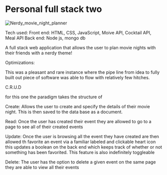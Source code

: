 ﻿# Personal full stack two
![Nerdy_movie_night_planner](https://user-images.githubusercontent.com/23227549/201443065-cc6742ad-313a-4abf-a8fe-3bebca542976.png)


Tech used: 
Front end: HTML, CSS, JavaScript, Moive API, Cocktail API, Meal API 
Back end: Node js, mongo db

A full stack web application that allows the user to plan movie nights with their friends with a nerdy theme!

Optimizations:

This was a pleasant and rare instance where the pipe line from idea to fully built out piece of software was able to flow with relatively few hitches.

C.R.U.D 

for this one the paradigm takes the structure of

Create: Allows the user to create and specify the details of their movie night. This is then saved to the data base as a document.

Read: Once the user has created their event they are allowed to go to a page to see all of their created events

Update: Once the user is browsing all the event they have created are then allowed th favorite an event via a familiar labeled and clickable heart icon
  this updates a boolean on the back end which keeps track of whether or not something has been favorited. This feature is also indefinitely toggleable 
  
Delete: The user has the option to delete a given event on the same page they are able to view all their events
